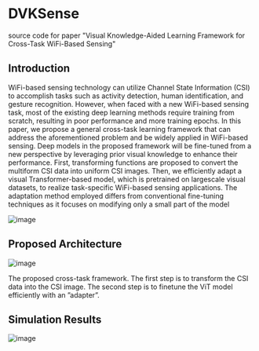 # DVKSense
source code for paper "Visual Knowledge-Aided Learning Framework for Cross-Task WiFi-Based Sensing"


## Introduction 

WiFi-based sensing technology can utilize Channel
State Information (CSI) to accomplish tasks such as activity detection, human identification, and gesture recognition. However,
when faced with a new WiFi-based sensing task, most of the
existing deep learning methods require training from scratch,
resulting in poor performance and more training epochs. In this
paper, we propose a general cross-task learning framework that
can address the aforementioned problem and be widely applied
in WiFi-based sensing. Deep models in the proposed framework
will be fine-tuned from a new perspective by leveraging prior
visual knowledge to enhance their performance. First, transforming functions are proposed to convert the multiform CSI
data into uniform CSI images. Then, we efficiently adapt a
visual Transformer-based model, which is pretrained on largescale visual datasets, to realize task-specific WiFi-based sensing
applications. The adaptation method employed differs from conventional fine-tuning techniques as it focuses on modifying only
a small part of the model

![image](https://github.com/user-attachments/assets/a6770f73-46b2-440b-a171-72ed3dd7f5fc)

## Proposed Architecture

![image](https://github.com/user-attachments/assets/d62ee988-2c38-4112-8f50-d71774f908e2)

The proposed cross-task framework. The first step is to transform the
CSI data into the CSI image. The second step is to finetune the ViT model
efficiently with an ”adapter”.


## Simulation Results


![image](https://github.com/user-attachments/assets/715abca6-af37-4d02-b18f-f13d04aa8bec)


